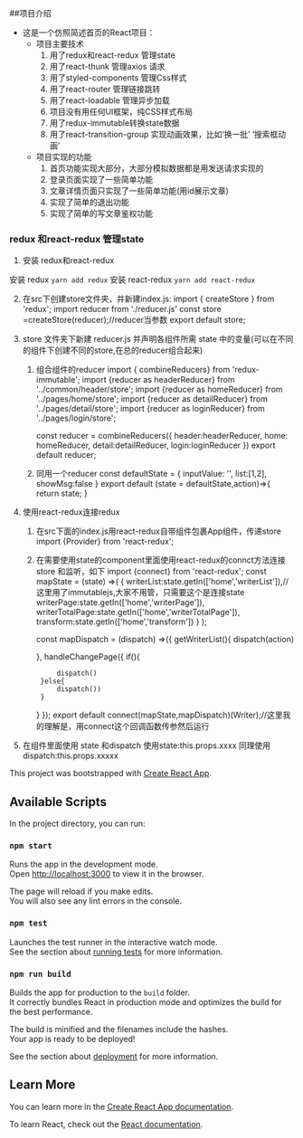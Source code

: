 ##项目介绍

- 这是一个仿照简述首页的React项目：
    - 项目主要技术
        1. 用了redux和react-redux 管理state
        2. 用了react-thunk 管理axios 请求
        3. 用了styled-components 管理Css样式
        4. 用了react-router 管理链接跳转
        5. 用了react-loadable 管理异步加载
        6. 项目没有用任何UI框架，纯CSS样式布局
        7. 用了redux-immutable转换state数据
        8. 用了react-transition-group 实现动画效果，比如‘换一批’ ‘搜索框动画’
    - 项目实现的功能
        1. 首页功能实现大部分，大部分模拟数据都是用发送请求实现的
        2. 登录页面实现了一些简单功能
        3. 文章详情页面只实现了一些简单功能(用id展示文章)
        4. 实现了简单的退出功能
        5. 实现了简单的写文章鉴权功能

### redux 和react-redux 管理state

1. 安装 redux和react-redux

安装 redux `yarn add redux`
安装 react-redux `yarn add react-redux `

2. 在src下创建store文件夹，并新建index.js:
    import { createStore } from 'redux';
    import reducer from './reducer.js'
    const store =createStore(reducer);//reducer当参数
    export default store;

3. store 文件夹下新建 reducer.js 并声明各组件所需 state 中的变量(可以在不同的组件下创建不同的store,在总的reducer组合起来)
    1. 组合组件的reducer
        import { combineReducers} from 'redux-immutable';
        import {reducer as headerReducer} from '../common/header/store';
        import {reducer as homeReducer} from '../pages/home/store';
        import {reducer as detailReducer} from '../pages/detail/store';
        import {reducer as loginReducer} from '../pages/login/store';

        const reducer = combineReducers({
            header:headerReducer,
            home: homeReducer,
            detail:detailReducer,
            login:loginReducer
        })
        export default reducer;

    2. 同用一个reducer
        const defaultState = {
            inputValue: '',
            list:[1,2],
            showMsg:false
        }
        export default (state = defaultState,action)=>{
            return state;
        }
4. 使用react-redux连接redux
    1. 在src下面的index.js用react-redux自带组件包裹App组件，传递store
        import {Provider} from 'react-redux';
        <Provider store ={store}>
        <App></App>
        </Provider>
    2. 在需要使用state的component里面使用react-redux的connct方法连接store 和监听，如下
        import {connect} from 'react-redux';
        const mapState = (state) =>(
            {
            writerList:state.getIn(['home','writerList']),//这里用了immutablejs,大家不用管，只需要这个是连接state
            writerPage:state.getIn(['home','writerPage']),
            writerTotalPage:state.getIn(['home','writerTotalPage']),
            transform:state.getIn(['home','transform'])
            }
        );

        const mapDispatch = (dispatch) =>({
        getWriterList(){
            dispatch(action)
            
        },
        handleChangePage({
            if(){
                
                dispatch()
            }else{
                dispatch())
            }
        }
        });
        export default connect(mapState,mapDispatch)(Writer);//这里我的理解是，用connect这个回调函数传参然后运行

5. 在组件里面使用 state 和dispatch
    使用state:this.props.xxxx 
    同理使用dispatch:this.props.xxxxx



This project was bootstrapped with [Create React App](https://github.com/facebook/create-react-app).

## Available Scripts

In the project directory, you can run:

### `npm start`

Runs the app in the development mode.<br>
Open [http://localhost:3000](http://localhost:3000) to view it in the browser.

The page will reload if you make edits.<br>
You will also see any lint errors in the console.

### `npm test`

Launches the test runner in the interactive watch mode.<br>
See the section about [running tests](https://facebook.github.io/create-react-app/docs/running-tests) for more information.

### `npm run build`

Builds the app for production to the `build` folder.<br>
It correctly bundles React in production mode and optimizes the build for the best performance.

The build is minified and the filenames include the hashes.<br>
Your app is ready to be deployed!

See the section about [deployment](https://facebook.github.io/create-react-app/docs/deployment) for more information.

## Learn More

You can learn more in the [Create React App documentation](https://facebook.github.io/create-react-app/docs/getting-started).

To learn React, check out the [React documentation](https://reactjs.org/).